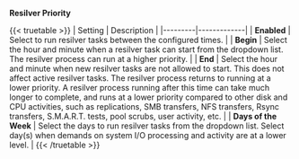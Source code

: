 &NewLine;

**Resilver Priority**

{{< truetable >}}
| Setting | Description |
|---------|-------------|
| **Enabled** | Select to run resilver tasks between the configured times. |
| **Begin** | Select the hour and minute when a resilver task can start from the dropdown list. The resilver process can run at a higher priority. |
| **End** | Select the hour and minute when new resilver tasks are not allowed to start. This does not affect active resilver tasks. The resilver process returns to running at a lower priority. A resilver process running after this time can take much longer to complete, and runs at a lower priority compared to other disk and CPU activities, such as replications, SMB transfers, NFS transfers, Rsync transfers, S.M.A.R.T. tests, pool scrubs, user activity, etc. |
| **Days of the Week** | Select the days to run resilver tasks from the dropdown list. Select day(s) when demands on system I/O processing and activity are at a lower level. |
{{< /truetable >}}